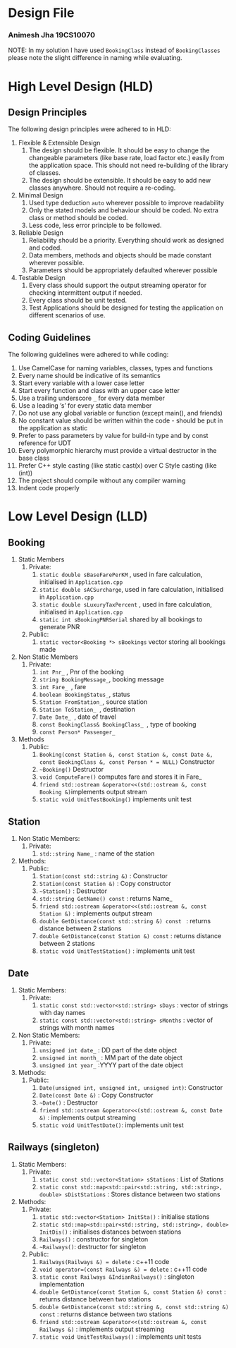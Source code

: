 # Design File
### Animesh Jha  19CS10070 ###
NOTE: In my solution I have used  `BookingClass` instead of `BookingClasses` please note the slight difference in naming while evaluating.

# High Level Design (HLD)
## Design Principles ##
The following design principles were adhered to in HLD:
1. Flexible & Extensible Design
    1. The design should be flexible. It should be easy to change the changeable parameters (like
        base rate, load factor etc.) easily from the application space. This should not need re-building
        of the library of classes.
    2. The design should be extensible. It should be easy to add new classes anywhere. Should not
        require a re-coding.
2. Minimal Design
    1. Used type deduction `auto` wherever possible to improve readability
    2. Only the stated models and behaviour should be coded. No extra class or method should be coded.
    3. Less code, less error principle to be followed.
3. Reliable Design
    1. Reliability should be a priority. Everything should work as designed and coded.
    2. Data members, methods and objects should be made constant wherever possible.
    3. Parameters should be appropriately defaulted wherever possible
4. Testable Design
    1. Every class should support the output streaming operator for checking intermittent output if needed.
    2. Every class should be unit tested.
    3. Test Applications should be designed for testing the application on different scenarios of use.
##  Coding Guidelines ##
The following guidelines were adhered to while coding:
1. Use CamelCase for naming variables, classes, types and functions
1. Every name should be indicative of its semantics
1. Start every variable with a lower case letter
1. Start every function and class with an upper case letter
1. Use a trailing underscore `_` for every  data member
1. Use a leading ’s’ for every static data member
1. Do not use any global variable or function (except main(), and friends)
1. No constant value should be written within the code - should be put in the application as static
1. Prefer to pass parameters by value for build-in type and by const reference for UDT
1. Every polymorphic hierarchy must provide a virtual destructor in the base class
1. Prefer C++ style casting (like static cast<int>(x) over C Style casting (like (int))
1. The project should compile without any compiler warning
1. Indent code properly

# Low Level Design (LLD)

## Booking ##
1. Static Members
    1. Private:
        1.  `static double sBaseFarePerKM` , used in fare calculation, initialised in `Application.cpp`
        1.  `static double sACSurcharge`,  used in fare calculation, initialised in `Application.cpp`
        1.  `static double sLuxuryTaxPercent` ,  used in fare calculation, initialised in `Application.cpp`
        1.  `static int sBookingPNRSerial` shared by all bookings to generate PNR
    1. Public:
        1.   `static vector<Booking *> sBookings` vector storing all bookings made
2. Non Static Members
    1. Private:
        1. `int Pnr_` , Pnr of the booking
        1.    `string BookingMessage_`, booking message
        1.  `int Fare_ `, fare
        1.  `boolean BookingStatus_`, status
        1.  `Station FromStation_`, source station
        1. `Station ToStation_ `, destination
        1.  `Date Date_ `, date of travel
        1.   `const BookingClass& BookingClass_ `, type of booking
        1.  `const Person* Passenger_`
2. Methods
    1. Public:
        1.  `Booking(const Station &, const Station &, const Date &, const BookingClass &, const Person * = NULL)` Constructor
        1. `~Booking()` Destructor
        1. `void ComputeFare()` computes fare and stores it in Fare_  
        1. `friend std::ostream &operator<<(std::ostream &, const Booking &)`implements output stream 
        1. `static void UnitTestBooking()`   implements unit test  
        

## Station ##
1. Non Static Members:
    1. Private:
        1. `std::string Name_` : name of the station
2. Methods: 
    1. Public:
        1. `Station(const std::string &)` : Constructor 
        1. `Station(const Station &)` : Copy constructor
        1. `~Station()` : Destructor
        1. `std::string GetName() const` : returns Name_
        1. `friend std::ostream &operator<<(std::ostream &, const Station &)` : implements output stream
        1. `double GetDistance(const std::string &) const ` : returns distance between 2 stations
        1. `double GetDistance(const Station &) const` : returns distance between 2 stations
        1. `static void UnitTestStation()` : implements unit test

## Date ##
1. Static Members:
    1. Private:
        1. `static const std::vector<std::string> sDays` : vector of strings with day names
        1. `static const std::vector<std::string> sMonths` : vector of strings with month names
2. Non Static Members:
    1. Private:
        1. `unsigned int date_` : DD part of the date object
        1. `unsigned int month_` : MM part of the date object
        1. `unsigned int year_` :YYYY part of the date object
3. Methods: 
    1. Public:
        1. `Date(unsigned int, unsigned int, unsigned int)`: Constructor
        1. `Date(const Date &)` : Copy Constructor
        1. `~Date()` : Destructor
        1. `friend std::ostream &operator<<(std::ostream &, const Date &)` : implements output streaming
        1. `static void UnitTestDate()`: implements unit test

## Railways (singleton) ##
1. Static Members:
    1. Private:
        1. `static const std::vector<Station> sStations` : List of Stations
        1. `static const std::map<std::pair<std::string, std::string>, double> sDistStations` : Stores distance between two stations
2. Methods:
    1. Private:
        1. `static std::vector<Station> InitSta()` : initialise stations
        1. `static std::map<std::pair<std::string, std::string>, double> InitDis()` : initialises distances between stations
        1. `Railways()` : constructor for singleton
        1. `~Railways()`: destructor for singleton
    2. Public: 
        1. `Railways(Railways &) = delete` : c++11 code
        1. `void operator=(const Railways &) = delete` : c++11 code 
        1. `static const Railways &IndianRailways()` : singleton implementation
        1. `double GetDistance(const Station &, const Station &) const` : returns distance between two stations
        1. `double GetDistance(const std::string &, const std::string &) const` :   returns distance between two stations
        1. `friend std::ostream &operator<<(std::ostream &, const Railways &)` : implements output streaming
        1. `static void UnitTestRailways()` : implements unit tests

